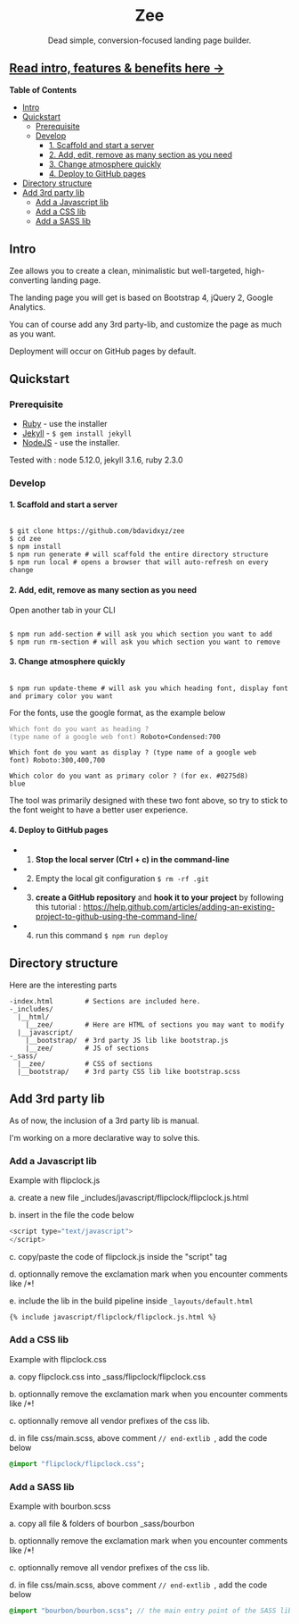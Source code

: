 



<h1 align="center">Zee</h1>
<div align="center">Dead simple, conversion-focused landing page builder.</div>

## [Read intro, features & benefits here &rarr;](http://bdavidxyz.github.io/zee)


<!-- START doctoc generated TOC please keep comment here to allow auto update -->
<!-- DON'T EDIT THIS SECTION, INSTEAD RE-RUN doctoc TO UPDATE -->
**Table of Contents**  

- [Intro](#intro)
- [Quickstart](#quickstart)
  - [Prerequisite](#prerequisite)
  - [Develop](#develop)
    - [1. Scaffold and start a server](#1-scaffold-and-start-a-server)
    - [2. Add, edit, remove as many section as you need](#2-add-edit-remove-as-many-section-as-you-need)
    - [3. Change atmosphere quickly](#3-change-atmosphere-quickly)
    - [4. Deploy to GitHub pages](#4-deploy-to-github-pages)
- [Directory structure](#directory-structure)
- [Add 3rd party lib](#add-3rd-party-lib)
  - [Add a Javascript lib](#add-a-javascript-lib)
  - [Add a CSS lib](#add-a-css-lib)
  - [Add a SASS lib](#add-a-sass-lib)

<!-- END doctoc generated TOC please keep comment here to allow auto update -->





## Intro

Zee allows you to create a clean, minimalistic but well-targeted, high-converting landing page.

The landing page you will get is based on Bootstrap 4, jQuery 2, Google Analytics. 

You can of course add any 3rd party-lib, and customize the page as much as you want.

Deployment will occur on GitHub pages by default.





## Quickstart

### Prerequisite


 - [Ruby](https://www.ruby-lang.org/en/downloads/) - use the installer
 - [Jekyll](https://jekyllrb.com/) - ```$ gem install jekyll```
 - [NodeJS](https://nodejs.org/en/download/) - use the installer.

Tested with : node 5.12.0, jekyll 3.1.6, ruby 2.3.0


### Develop


#### 1. Scaffold and start a server

```shell

$ git clone https://github.com/bdavidxyz/zee
$ cd zee
$ npm install
$ npm run generate # will scaffold the entire directory structure
$ npm run local # opens a browser that will auto-refresh on every change
```

#### 2. Add, edit, remove as many section as you need

Open another tab in your CLI

```shell

$ npm run add-section # will ask you which section you want to add
$ npm run rm-section # will ask you which section you want to remove
```

#### 3. Change atmosphere quickly

```shell

$ npm run update-theme # will ask you which heading font, display font and primary color you want
```

For the fonts, use the google format, as the example below

<code><span style="color:grey">Which font do you want as heading ? (type name of a google web font)</span> Roboto+Condensed:700</code>

<code>Which font do you want as display ? (type name of a google web font) Roboto:300,400,700</code>

<code>Which color do you want as primary color ? (for ex. #0275d8) blue</code>

The tool was primarily designed with these two font above, so try to stick to the font weight to have a better user experience.



#### 4. Deploy to GitHub pages

- 1) **Stop the local server (Ctrl + c) in the command-line**
- 2) Empty the local git configuration <code>$ rm -rf .git</code>



- 3) **create a GitHub repository** and **hook it to your project** by following this tutorial : https://help.github.com/articles/adding-an-existing-project-to-github-using-the-command-line/
- 4) run this command <code>$ npm run deploy</code>




## Directory structure

Here are the interesting parts

```shell
-index.html        # Sections are included here.
-_includes/
  |__html/
    |__zee/        # Here are HTML of sections you may want to modify 
  |__javascript/
    |__bootstrap/  # 3rd party JS lib like bootstrap.js
    |__zee/        # JS of sections
-_sass/
  |__zee/          # CSS of sections
  |__bootstrap/    # 3rd party CSS lib like bootstrap.scss
```





## Add 3rd party lib

As of now, the inclusion of a 3rd party lib is manual.

I'm working on a more declarative way to solve this.


### Add a   Javascript lib

Example with flipclock.js

a. create a new file _includes/javascript/flipclock/flipclock.js.html

b. insert in the file the code below

```javascript
<script type="text/javascript">
</script>
```

c. copy/paste the code of flipclock.js inside the "script" tag

d. optionnally remove the exclamation mark when you encounter comments like /*! 

e. include the lib in the build pipeline inside <code>_layouts/default.html</code>

```html
{% include javascript/flipclock/flipclock.js.html %} 
```

### Add a CSS lib

Example with flipclock.css

a. copy flipclock.css into _sass/flipclock/flipclock.css

b. optionnally remove the exclamation mark when you encounter comments like /*! 

c. optionnally remove all vendor prefixes of the css lib.

d. in file css/main.scss, above comment <code>// end-extlib </code>, add the code below

```sass
@import "flipclock/flipclock.css";
```


### Add a SASS lib

Example with bourbon.scss

a. copy all file & folders of bourbon _sass/bourbon

b. optionnally remove the exclamation mark when you encounter comments like /*! 

c. optionnally remove all vendor prefixes of the css lib.

d. in file css/main.scss, above comment <code>// end-extlib </code>, add the code below

```sass
@import "bourbon/bourbon.scss"; // the main entry point of the SASS lib
```
 
